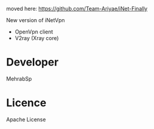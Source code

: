 moved here: https://github.com/Team-Ariyae/iNet-Finally

New version of iNetVpn

+ OpenVpn client
+ V2ray (Xray core)

# Developer
MehrabSp

# Licence
Apache License
